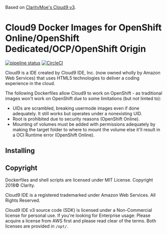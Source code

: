 Based on [ClarityMoe's Cloud9 v3](https://github.com/ClarityMoe/cloud9-on-openshift).

# Cloud9 Docker Images for OpenShift Online/OpenShift Dedicated/OCP/OpenShift Origin
[![pipeline status](https://gitlab.com/sr229/c9/badges/master/pipeline.svg)](https://gitlab.com/sr229/c9/commits/master)
[![CircleCI](https://circleci.com/gh/ClarityMoe/cloud9-on-openshift.svg?style=svg)](https://circleci.com/gh/ClarityMoe/cloud9-on-openshift)

Cloud9 is a IDE created by Cloud9 IDE, Inc. (now owned wholly by Amazon Web Services) that uses HTML5 technologies to deliver a
coding experience in the cloud.

The following Dockerfiles allow Cloud9 to work on OpenShift - as traditional images won't work on OpenShift due to some limitations
(but not limted to):

- UIDs are scrambled, breaking usermode images even if done adequately. It still works but operates under a nonexisting UID.
- Root is prohibited due to security reasons (OpenShift Online).
- Mounting of volumes must be added with permissions adequately by making the target folder to where to mount the volume else it'll
  result in a OCI Runtime error (OpenShift Online).

## Installing

 
## Copyright
  
Dockerfiles and shell scripts are licensed under MIT License. Copyright 2018&copy; Clarity. 
  
Cloud9 IDE is a registered trademarked under Amazon Web Services. All Rights Reserved.
  
Cloud9 IDE v3 source code (SDK) is licensed under a Non-Commercial license for personal use. If you're looking for Enterprise usage:
Please acquire a license from AWS first and please read clear of the terms. Both licenses are provided in `/opt/`.
  
  
